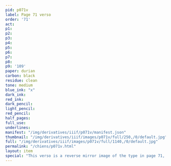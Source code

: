 ```yaml
---
pid: p071v
label: Page 71 verso
order: '71'
act: 
p1: 
p2: 
p3: 
p4: 
p5: 
p6: 
p7: 
p8: 
p9: '109'
paper: durian
carbon: black
residue: clean
tone: medium
blue_ink: "x"
dark_ink: 
red_ink: 
dark_pencil: 
light_pencil: 
red_pencil: 
half_pages: 
full_use: 
underlines: 
manifest: "/img/derivatives/iiif/p071v/manifest.json"
thumbnail: "/img/derivatives/iiif/images/p071v/full/250,/0/default.jpg"
full: "/img/derivatives/iiif/images/p071v/full/1140,/0/default.jpg"
permalink: "/chiens/p071v.html"
layout: item
special: "This verso is a reverse mirror image of the type in page 71, its recto. This effect is usually produced by the accidental placement of a sheet of carbon paper backwards. A large cross in blue ink cancels the page."
---
```

